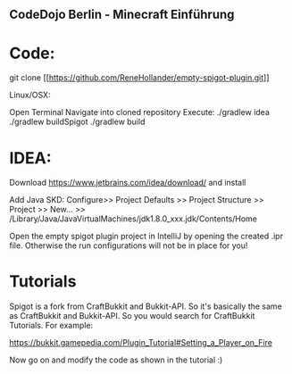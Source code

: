 ## CodeDojo Berlin - Minecraft Einführung



# Code: 
git clone [[https://github.com/ReneHollander/empty-spigot-plugin.git]]

Linux/OSX: 

Open Terminal
Navigate into cloned repository
Execute:
./gradlew idea
./gradlew buildSpigot
./gradlew build

# IDEA:
Download https://www.jetbrains.com/idea/download/ and install

Add Java SKD:
Configure>> Project Defaults >> Project Structure >> Project >> New... >> /Library/Java/JavaVirtualMachines/jdk1.8.0_xxx.jdk/Contents/Home


Open the empty spigot plugin project in IntelliJ by opening the created .ipr file. Otherwise the run configurations will not be in place for you!



# Tutorials
Spigot is a fork from CraftBukkit and Bukkit-API. So it's basically the same as CraftBukkit and Bukkit-API. So you would search for CraftBukkit Tutorials. For example: 

https://bukkit.gamepedia.com/Plugin_Tutorial#Setting_a_Player_on_Fire

Now go on and modify the code as shown in the tutorial :) 


